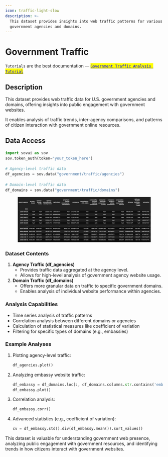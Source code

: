 ```yaml
---
icon: traffic-light-slow
description: >-
  This dataset provides insights into web traffic patterns for various U.S.
  government agencies and domains.
---
```


# Government Traffic

`Tutorials` are the best documentation — [<mark style="color:blue;">`Government Traffic Analysis Tutorial`</mark>](https://colab.research.google.com/github/sovai-research/sovai-public/blob/main/notebooks/datasets/Government%20Internet.ipynb)

## Description

This dataset provides web traffic data for U.S. government agencies and domains, offering insights into public engagement with government websites.&#x20;

It enables analysis of traffic trends, inter-agency comparisons, and patterns of citizen interaction with government online resources.

## Data Access

```python
import sovai as sov
sov.token_auth(token="your_token_here")

# Agency-level traffic data
df_agencies = sov.data("government/traffic/agencies")

# Domain-level traffic data
df_domains = sov.data("government/traffic/domains")
```

<figure><img src="../../.gitbook/assets/government_traffic_1.png" alt=""><figcaption></figcaption></figure>

### Dataset Contents

1. **Agency Traffic (df\_agencies)**
   * Provides traffic data aggregated at the agency level.
   * Allows for high-level analysis of government agency website usage.
2. **Domain Traffic (df\_domains)**
   * Offers more granular data on traffic to specific government domains.
   * Enables analysis of individual website performance within agencies.

### Analysis Capabilities

* Time series analysis of traffic patterns
* Correlation analysis between different domains or agencies
* Calculation of statistical measures like coefficient of variation
* Filtering for specific types of domains (e.g., embassies)

### Example Analyses

1.  Plotting agency-level traffic:

    ```python
    df_agencies.plot()
    ```
2.  Analyzing embassy website traffic:

    ```python
    df_embassy = df_domains.loc[:, df_domains.columns.str.contains('embassy', case=False)]
    df_embassy.plot()
    ```
3.  Correlation analysis:

    ```python
    df_embassy.corr()
    ```
4.  Advanced statistics (e.g., coefficient of variation):

    ```python
    cv = df_embassy.std().div(df_embassy.mean()).sort_values()
    ```

This dataset is valuable for understanding government web presence, analyzing public engagement with government resources, and identifying trends in how citizens interact with government websites.
